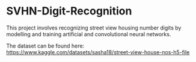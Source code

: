 # SVHN-Digit-Recognition
This project involves recognizing street view housing number digits by modelling and training artificial and convolutional neural networks.

The dataset can be found here:
https://www.kaggle.com/datasets/sasha18/street-view-house-nos-h5-file
